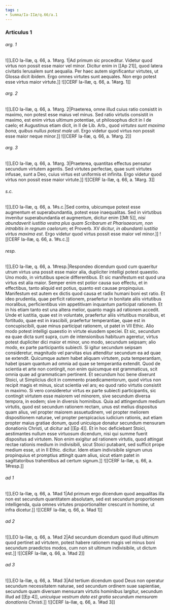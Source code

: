 ```yaml
---
tags : 
- Summa/Ia-IIæ/q.66/a.1
---
```


### Articulus 1

###### arg. 1
![[LEO Ia-IIæ, q. 66, a. 1#arg. 1|Ad primum sic proceditur. Videtur quod virtus non possit esse maior vel minor. Dicitur enim in [[Ap 21]], quod latera civitatis Ierusalem sunt aequalia. Per haec autem significantur virtutes, ut Glossa dicit ibidem. Ergo omnes virtutes sunt aequales. Non ergo potest esse virtus maior virtute.]]
![[CERF Ia-IIæ, q. 66, a. 1#arg. 1]]

###### arg. 2
![[LEO Ia-IIæ, q. 66, a. 1#arg. 2|Praeterea, omne illud cuius ratio consistit in maximo, non potest esse maius vel minus. Sed ratio virtutis consistit in maximo, est enim virtus ultimum potentiae, ut philosophus dicit in I de caelo; et Augustinus etiam dicit, in II de Lib. Arb., quod *virtutes sunt maxima bona, quibus nullus potest male uti*. Ergo videtur quod virtus non possit esse maior neque minor.]]
![[CERF Ia-IIæ, q. 66, a. 1#arg. 2]]

###### arg. 3
![[LEO Ia-IIæ, q. 66, a. 1#arg. 3|Praeterea, quantitas effectus pensatur secundum virtutem agentis. Sed virtutes perfectae, quae sunt virtutes infusae, sunt a Deo, cuius virtus est uniformis et infinita. Ergo videtur quod virtus non possit esse maior virtute.]]
![[CERF Ia-IIæ, q. 66, a. 1#arg. 3]]

###### s.c.
![[LEO Ia-IIæ, q. 66, a. 1#s.c.|Sed contra, ubicumque potest esse augmentum et superabundantia, potest esse inaequalitas. Sed in virtutibus invenitur superabundantia et augmentum, dicitur enim [[Mt 5]], *nisi abundaverit iustitia vestra plus quam Scribarum et Pharisaeorum, non intrabitis in regnum caelorum*; et Proverb. XV dicitur, *in abundanti iustitia virtus maxima est*. Ergo videtur quod virtus possit esse maior vel minor.]]
![[CERF Ia-IIæ, q. 66, a. 1#s.c.]]

###### resp.
![[LEO Ia-IIæ, q. 66, a. 1#resp.|Respondeo dicendum quod cum quaeritur utrum virtus una possit esse maior alia, dupliciter intelligi potest quaestio. Uno modo, in virtutibus specie differentibus. Et sic manifestum est quod una virtus est alia maior. Semper enim est potior causa suo effectu, et in effectibus, tanto aliquid est potius, quanto est causae propinquius. Manifestum est autem ex dictis quod causa et radix humani boni est ratio. Et ideo prudentia, quae perficit rationem, praefertur in bonitate aliis virtutibus moralibus, perficientibus vim appetitivam inquantum participat rationem. Et in his etiam tanto est una altera melior, quanto magis ad rationem accedit. Unde et iustitia, quae est in voluntate, praefertur aliis virtutibus moralibus, et fortitudo, quae est in irascibili, praefertur temperantiae, quae est in concupiscibili, quae minus participat rationem, ut patet in VII Ethic. Alio modo potest intelligi quaestio in virtute eiusdem speciei. Et sic, secundum ea quae dicta sunt supra, cum de intensionibus habituum ageretur, virtus potest dupliciter dici maior et minor, uno modo, secundum seipsam; alio modo, ex parte participantis subiecti. Si igitur secundum seipsam consideretur, magnitudo vel parvitas eius attenditur secundum ea ad quae se extendit. Quicumque autem habet aliquam virtutem, puta temperantiam, habet ipsam quantum ad omnia ad quae se temperantia extendit. Quod de scientia et arte non contingit, non enim quicumque est grammaticus, scit omnia quae ad grammaticam pertinent. Et secundum hoc bene dixerunt Stoici, ut Simplicius dicit in commento praedicamentorum, quod virtus non recipit magis et minus, sicut scientia vel ars; eo quod ratio virtutis consistit in maximo. Si vero consideretur virtus ex parte subiecti participantis, sic contingit virtutem esse maiorem vel minorem, sive secundum diversa tempora, in eodem; sive in diversis hominibus. Quia ad attingendum medium virtutis, quod est secundum rationem rectam, unus est melius dispositus quam alius, vel propter maiorem assuetudinem, vel propter meliorem dispositionem naturae, vel propter perspicacius iudicium rationis, aut etiam propter maius gratiae donum, quod unicuique donatur secundum mensuram donationis Christi, ut dicitur ad [[Ep 4]]. Et in hoc deficiebant Stoici, aestimantes nullum esse virtuosum dicendum, nisi qui summe fuerit dispositus ad virtutem. Non enim exigitur ad rationem virtutis, quod attingat rectae rationis medium in indivisibili, sicut Stoici putabant, sed sufficit prope medium esse, ut in II Ethic. dicitur. Idem etiam indivisibile signum unus propinquius et promptius attingit quam alius, sicut etiam patet in sagittatoribus trahentibus ad certum signum.]]
![[CERF Ia-IIæ, q. 66, a. 1#resp.]]

###### ad 1
![[LEO Ia-IIæ, q. 66, a. 1#ad 1|Ad primum ergo dicendum quod aequalitas illa non est secundum quantitatem absolutam, sed est secundum proportionem intelligenda, quia omnes virtutes proportionaliter crescunt in homine, ut infra dicetur.]]
![[CERF Ia-IIæ, q. 66, a. 1#ad 1]]

###### ad 2
![[LEO Ia-IIæ, q. 66, a. 1#ad 2|Ad secundum dicendum quod illud ultimum quod pertinet ad virtutem, potest habere rationem magis vel minus boni secundum praedictos modos, cum non sit ultimum indivisibile, ut dictum est.]]
![[CERF Ia-IIæ, q. 66, a. 1#ad 2]]

###### ad 3
![[LEO Ia-IIæ, q. 66, a. 1#ad 3|Ad tertium dicendum quod Deus non operatur secundum necessitatem naturae, sed secundum ordinem suae sapientiae, secundum quam diversam mensuram virtutis hominibus largitur, secundum illud ad [[Ep 4]], *unicuique vestrum data est gratia secundum mensuram donationis Christi*.]]
![[CERF Ia-IIæ, q. 66, a. 1#ad 3]]

